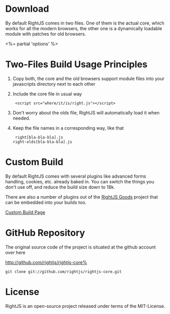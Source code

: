 # Download

By default RightJS comes in two files. One of them is the actual core, which works for all the modern browsers,
the other one is a dynamically loadable module with patches for old browsers.

<%= partial 'options' %>

# Two-Files Build Usage Principles

1. Copy both, the core and the old browsers support module files into your javascripts directory next to each other

2. Include the core file in usual way

        <script src="where/it/is/right.js"></script>

3. Don't worry about the olds file, RightJS will automatically load it when needed.

4. Keep the file names in a corresponding way, like that

        right[bla-bla-bla].js
       right-olds[bla-bla-bla].js
        

# Custom Build

By default RightJS comes with several plugins like advanced forms handling, cookies, etc. already baked in.
You can switch the things you don't use off, and reduce the build size down to 18k.

There are also a number of plugins out of the [RightJS Goods](/goods) project that can be embedded into your builds too.

[Custom Build Page](<%= builds_path %>)


# GitHub Repository

The original source code of the project is situated at the github account over here

<http://github.com/rightjs/rightjs-core%>

`git clone git://github.com/rightjs/rightjs-core.git`


# License

RightJS is an open-source project released under terms of the MIT-License.
